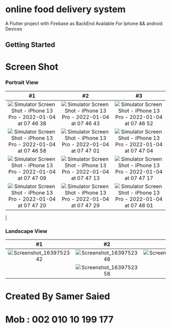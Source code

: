 # online food delivery system

A Flutter project with Firebase as BackEnd
Available For Iphone && android Devices

## Getting Started

# Screen Shot


### Portrait View

| #1 | #2 | #3 |
| :---: | :---: | :---: |
|![Simulator Screen Shot - iPhone 13 Pro - 2022-01-04 at 07 46 38](https://user-images.githubusercontent.com/46113474/148015419-164f54eb-fcf5-4d0e-8638-02cd9cd8e89c.png) |![Simulator Screen Shot - iPhone 13 Pro - 2022-01-04 at 07 46 43](https://user-images.githubusercontent.com/46113474/148015437-1e7a8940-158f-4450-8c04-5b23e069546b.png) |![Simulator Screen Shot - iPhone 13 Pro - 2022-01-04 at 07 46 52](https://user-images.githubusercontent.com/46113474/148015446-fc4e8cbd-a0da-4be5-b102-8beba07c0969.png)
|![Simulator Screen Shot - iPhone 13 Pro - 2022-01-04 at 07 46 58](https://user-images.githubusercontent.com/46113474/148015450-9d561e9d-0c0c-4ce2-abc9-92b3bbad9c08.png) |![Simulator Screen Shot - iPhone 13 Pro - 2022-01-04 at 07 47 01](https://user-images.githubusercontent.com/46113474/148015478-7b7c0e43-d14f-4c3c-9a89-19ca89697ce7.png) |![Simulator Screen Shot - iPhone 13 Pro - 2022-01-04 at 07 47 04](https://user-images.githubusercontent.com/46113474/148016160-76376025-46fe-40fc-a91d-19961e0c81c6.png)
|![Simulator Screen Shot - iPhone 13 Pro - 2022-01-04 at 07 47 09](https://user-images.githubusercontent.com/46113474/148015512-88973166-840e-431d-980d-b73d35ebe308.png) |![Simulator Screen Shot - iPhone 13 Pro - 2022-01-04 at 07 47 13](https://user-images.githubusercontent.com/46113474/148015519-1e3fd170-d83b-40e5-8ca6-2159af4c707f.png) |![Simulator Screen Shot - iPhone 13 Pro - 2022-01-04 at 07 47 17](https://user-images.githubusercontent.com/46113474/148015529-305d844e-6278-4b48-bda6-036cc3109a8d.png)
|![Simulator Screen Shot - iPhone 13 Pro - 2022-01-04 at 07 47 20](https://user-images.githubusercontent.com/46113474/148015545-64ff68de-6b32-448b-be33-1657993173cb.png) |![Simulator Screen Shot - iPhone 13 Pro - 2022-01-04 at 07 47 29](https://user-images.githubusercontent.com/46113474/148015548-40645b99-ee12-4a7a-8bbd-74942c31fe7d.png) |![Simulator Screen Shot - iPhone 13 Pro - 2022-01-04 at 07 48 01](https://user-images.githubusercontent.com/46113474/148016208-2d4a7722-9723-406d-9c13-f21d6cf8b4f7.png)

|


### Landscape View

| #1 | #2 | #3 |
| :---: | :---: | :---: |
![Screenshot_1639752342](https://user-images.githubusercontent.com/46113474/146563018-7d900cb5-379b-4d53-904e-63cb4a57e1de.png)|![Screenshot_1639752348](https://user-images.githubusercontent.com/46113474/146563031-2fce8595-1b70-494d-a0a6-274932085443.png)| ![Screenshot_1639752355](https://user-images.githubusercontent.com/46113474/146563379-eb5140d5-f56f-49eb-a13a-88287da740c4.png)
| | ![Screenshot_1639752358](https://user-images.githubusercontent.com/46113474/146563334-3567cb8f-5ca3-4e44-b517-220fd8244994.png)|



# Created By Samer Saied
# Mob : 002 010 10 199 177
